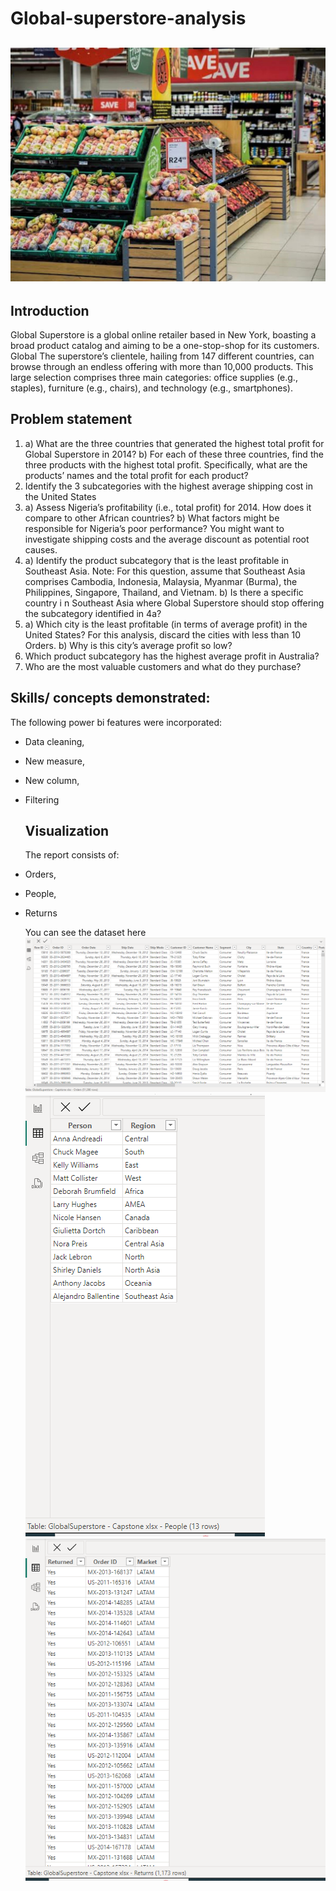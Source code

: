 # Global-superstore-analysis

![](superstore.jpeg)
---

## Introduction

Global Superstore is a global online retailer based in New York, boasting a broad product catalog and
aiming to be a one-stop-shop for its customers. Global The superstore’s clientele, hailing from 147
different countries, can browse through an endless offering with more than 10,000 products. This large
selection comprises three main categories: office supplies (e.g., staples), furniture (e.g., chairs), and
technology (e.g., smartphones).

## Problem statement
1.	a) What are the three countries that generated the highest total profit for Global Superstore in 2014? 
b) For each of these three countries, find the three products with the highest total profit. Specifically, what are the products’ names and the total profit for each product?
2.	Identify the 3 subcategories with the highest average shipping cost in the United States
3.	a) Assess Nigeria’s profitability (i.e., total profit) for 2014. How does it compare to other African countries? 
b) What factors might be responsible for Nigeria’s poor performance? You might want to investigate shipping costs and the average discount as potential root causes.
4.	a) Identify the product subcategory that is the least profitable in Southeast Asia. Note: For this question, assume that Southeast Asia comprises Cambodia, Indonesia, Malaysia, Myanmar (Burma), the Philippines, Singapore, Thailand, and Vietnam.
 b) Is there a specific country i n Southeast Asia where Global Superstore should stop offering the subcategory identified in 4a?
5.	a) Which city is the least profitable (in terms of average profit) in the United States? For this analysis, discard the cities with less than 10 Orders.
 b) Why is this city’s average profit so low?
6.	Which product subcategory has the highest average profit in Australia?
7.	Who are the most valuable customers and what do they purchase?

## Skills/ concepts demonstrated:
The following power bi features were incorporated:
- Data cleaning,
- New measure,
- New column,
- Filtering

  ## Visualization
  The report consists of:
- Orders,
- People,
- Returns

  You can see the dataset here
  ![](Global_superstore_orders.PNG)
  ![](Global_superstore_people.PNG)
  ![](Global_superstore_returns.PNG)

